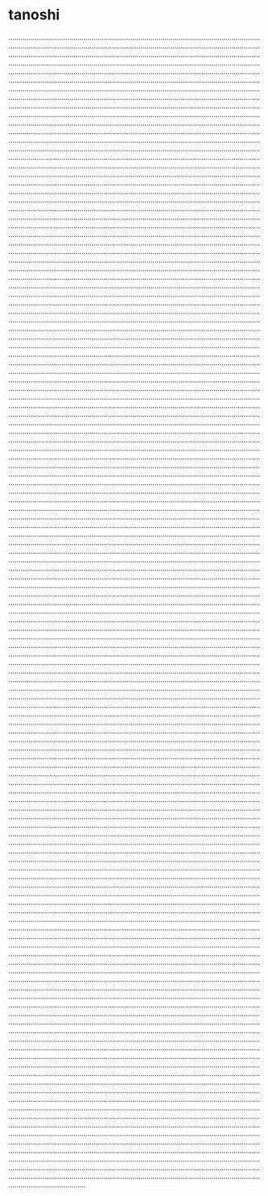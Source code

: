 # tanoshi

..............................................................................................................................................................................................................................................................................................................................................................................................................................................................................................................................................................................................................................................................................................................................................................................................................................................................................................................................................................................................................................................................................................................................................................................................................................................................................................................................................................................................................................................................................................................................................................................................................................................................................................................................................................................................................................................................................................................................................................................................................................................................................................................................................................................................................................................................................................................................................................................................................................................................................................................................................................................................................................................................................................................................................................................................................................................................................................................................................................................................................................................................................................................................................................................................................................................................................................................................................................................................................................................................................................................................................................................................................................................................................................................................................................................................................................................................................................................................................................................................................................................................................................................................................................................................................................................................................................................................................................................................................................................................................................................................................................................................................................................................................................................................................................................................................................................................................................................................................................................................................................................................................................................................................................................................................................................................................................................................................................................................................................................................................................................................................................................................................................................................................................................................................................................................................................................................................................................................................................................................................................................................................................................................................................................................................................................................................................................................................................................................................................................................................................................................................................................................................................................................................................................................................................................................................................................................................................................................................................................................................................................................................................................................................................................................................................................................................................................................................................................................................................................................................................................................................................................................................................................................................................................................................................................................................................................................................................................................................................................................................................................................................................................................................................................................................................................................................................................................................................................................................................................................................................................................................................................................................................................................................................................................................................................................................................................................................................................................................................................................................................................................................................................................................................................................................................................................................................................................................................................................................................................................................................................................................................................................................................................................................................................................................................................................................................................................................................................................................................................................................................................................................................................................................................................................................................................................................................................................................................................................................................................................................................................................................................................................................................................................................................................................................................................................................................................................................................................................................................................................................................................................................................................................................................................................................................................................................................................................................................................................................................................................................................................................................................................................................................................................................................................................................................................................................................................................................................................................................................................................................................................................................................................................................................................................................................................................................................................................................................................................................................................................................................................................................................................................................................................................................................................................................................................................................................................................................................................................................................................................................................................................................................................................................................................................................................................................................................................................................................................................................................................................................................................................................................................................................................................................................................................................................................................................................................................................................................................................................................................................................................................................................................................................................................................................................................................................................................................................................................................................................................................................................................................................................................................................................................................................................................................................................................................................................................................................................................................................................................................................................................................................................................................................................................................................................................................................................................................................................................................................................................................................................................................................................................................................................................................................................................................................................................................................................................................................................................................................................................................................................................................................................................................................................................................................................................................................................................................................................................................................................................................................................................................................................................................................................................................................................................................................................................................................................................................................................................................................................................................................................................................................................................................................................................................................................................................................................................................................................